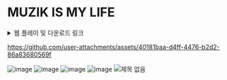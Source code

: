 # MUZIK IS MY LIFE

<details>
<summary> 웹 플레이 및 다운로드 링크 </summary>
<div markdown="1">

https://teammuzik.github.io/MuzikIsMyLife-WebBuild/ (web)

https://drive.google.com/drive/folders/1tdY25b7ESNyTf72l71uWT5-AYMm1-0gY (PC)

</div>
</details>

https://github.com/user-attachments/assets/40181baa-d4ff-4476-b2d2-86a83680569f

![image](https://github.com/user-attachments/assets/09204d1d-4693-433e-98b4-023dcd57566d)
![image](https://github.com/user-attachments/assets/b024d3bc-0ec7-42b8-b826-c255024f0b57)
![image](https://github.com/user-attachments/assets/4f8f609f-d9c6-4bc4-ac93-73ae5625cff4)
![image](https://github.com/user-attachments/assets/11e5ab25-66b8-44ed-b885-ee9ea7e24c60)
![제목 없음](https://github.com/user-attachments/assets/77bbb9ce-cadb-47f7-a5d0-50ccb4a5a595)



